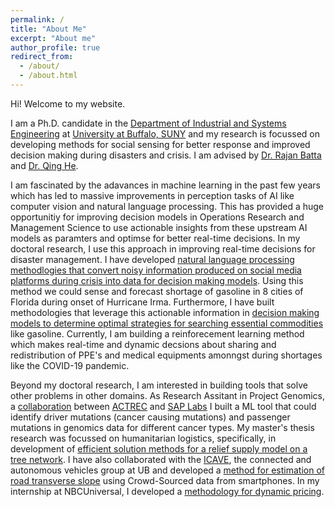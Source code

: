 ```yaml
---
permalink: /
title: "About Me"
excerpt: "About me"
author_profile: true
redirect_from: 
  - /about/
  - /about.html
---
```



Hi! Welcome to my website. 

I am a Ph.D. candidate in the [Department of Industrial and Systems Engineering](http://engineering.buffalo.edu/industrial-systems.html) at [University at Buffalo, SUNY](http://www.buffalo.edu) and my research is focussed on developing methods for social sensing for better response and improved decision making during disasters and crisis. I am advised by [Dr. Rajan Batta](http://www.acsu.buffalo.edu/~batta/) and [Dr. Qing He](http://www.acsu.buffalo.edu/~qinghe/). 

I am fascinated by the adavances in machine learning in the past few years which has led to massive improvements in perception tasks of AI like computer vision and natural language processing. This has provided a huge opportunitiy for improving decision models in Operations Research and Management Science to use actionable insights from these upstream AI models as paramters and optimse for better real-time decisions. In my doctoral research, I use this approach in improving real-time decisions for disaster management. I have developed [natural language processing methodlogies that convert noisy information produced on social media platforms during crisis into data for decision making models](https://akrm3008.github.io/publications/paper1/). Using this method we could sense and forecast shortage of gasoline in 8 cities of Florida during onset of Hurricane Irma. Furthermore, I have built methodologies that leverage this actionable information in [decision making models to determine optimal strategies for searching essential commodities](https://akrm3008.github.io/publications/paper4/)  like gasoline. Currently, I am building a reinforecement learning method which makes real-time and dynamic decsions about sharing and redistribution of PPE's and medical equipments amonngst during shortages like the COVID-19 pandemic.

Beyond my doctoral research, I am interested in building tools that solve other problems in other domains. As Research Assitant in Project Genomics, a [collaboration](https://www.gadgetsnow.com/it-services/SAPs-maiden-India-product-to-go-global/articleshow/39889394.cms) between [ACTREC](https://actrec.gov.in/home) and [SAP Labs](https://www.sap.com/india/about.saplabsindia.html) I built a ML tool that could identify driver mutations (cancer causing mutations) and passenger mutations in genomics data for different cancer types. My master's thesis research was focussed on humanitarian logistics, specifically, in development of [efficient solution methods for a relief supply model on a tree network](https://akrm3008.github.io/publications/paper2/). I have also collaborated with the [ICAVE](https://icave2.cse.buffalo.edu/index.htm), the connected and autonomous vehicles group at UB and developed a [method for estimation of road transverse slope](https://akrm3008.github.io/publications/paper3/) using Crowd-Sourced data from smartphones. In my internship at NBCUniversal, I developed a [methodology for dynamic pricing](https://akrm3008.github.io/talks/2019-10-26-talk-6).
















